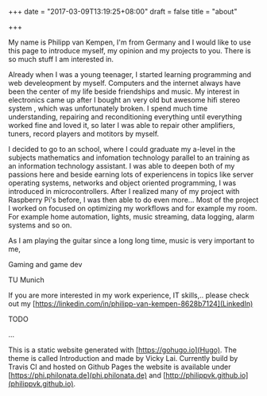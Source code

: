 +++
date = "2017-03-09T13:19:25+08:00"
draft = false
title = "about"

+++

My name is Philipp van Kempen, I'm from Germany and I would like to use this page to introduce myself, my opinion and my projects to you. There is so much stuff I am interested in.

Already when I was a young teenager, I started learning programming and web develeopment by myself. Computers and the internet always have been the center of my life beside friendships and music.
My interest in electronics came up after I bought an very old but awesome hifi stereo system , which was unfortunately broken. I spend much time understanding, repairing and reconditioning everything until everything worked fine and loved it, so later I was able to repair other amplifiers, tuners, record players and motitors by myself.

I decided to go to an school, where I could graduate my a-level in the subjects mathematics and infomation technology parallel to an training as an information technology assistant. I was able to deepen both of my passions here and beside earning lots of experiencens in topics like server operating systems, networks and object oriented programming, I was introduced in microcontrollers. After I realized many of my project with Raspberry Pi's before, I was then able to do even more... Most of the project I worked on focused on optimizing my workflows and for example my room. For example home automation, lights, music streaming, data logging, alarm systems and so on.

As I am playing the guitar since a long long time, music is very important to me, 

Gaming and game dev

TU Munich

If you are more interested in my work experience, IT skills,.. please check out my [https://linkedin.com/in/philipp-van-kempen-8628b7124](LinkedIn)

TODO 


... 



This is a static website generated with [https://gohugo.io](Hugo). The theme is called Introduction and made by Vicky Lai. Currently build by Travis CI and hosted on Github Pages the website is available under [https://phi.philonata.de](phi.philonata.de) and [http://philippvk.github.io](philippvk.github.io).
